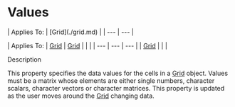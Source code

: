 




<h1 class="heading"><span class="name">Values</span></h1>
| Applies To: | [Grid](./grid.md) |
| --- | ---  |

| Applies To: | [Grid](./grid.md) | [Grid](./grid.md) |  |  |
| --- | --- | ---  |
| [Grid](./grid.md) |  |  |


Description


This property specifies the data values for the cells in a [Grid](./grid.md) object. Values must be a matrix whose elements are either single numbers, character scalars, character vectors or character matrices. This property is updated as the user moves around the [Grid](./grid.md) changing data.



